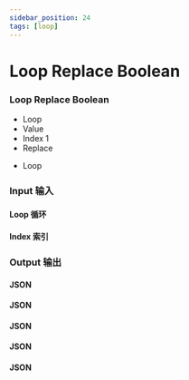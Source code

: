 ```yaml
---
sidebar_position: 24
tags: [loop]
---
```


# Loop Replace Boolean

<div className="patch-container">
    <div className="patch processor">
        <h3>Loop Replace Boolean</h3>
        <ul className="inputs">
            <li>Loop <span className="checkbox-off"></span></li>
            <li>Value <span className="checkbox-off"></span></li>
            <li>Index <span>1</span></li>
            <li>Replace <span className="patch-pulse-preview"><span className="dot"></span></span></li>
        </ul>
        <ul className="outputs">
            <li>Loop <span className="checkbox-off"></span></li>
        </ul>
    </div>
</div>

<div className="port-descriptions">
<div className="inputs">

### Input 输入

#### Loop 循环

#### Index 索引

</div>
<div className="outputs">

### Output 输出

#### JSON

#### JSON

#### JSON

#### JSON

#### JSON

</div>
</div>